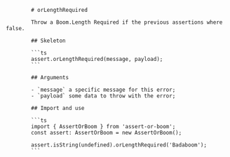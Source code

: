             # orLengthRequired

            Throw a Boom.Length Required if the previous assertions where false.

            ## Skeleton

            ```ts
            assert.orLengthRequired(message, payload);
            ```

            ## Arguments

            - `message` a specific message for this error;
            - `payload` some data to throw with the error;

            ## Import and use

            ```ts
            import { AssertOrBoom } from 'assert-or-boom';
            const assert: AssertOrBoom = new AssertOrBoom();

            assert.isString(undefined).orLengthRequired('Badaboom');
            ```
